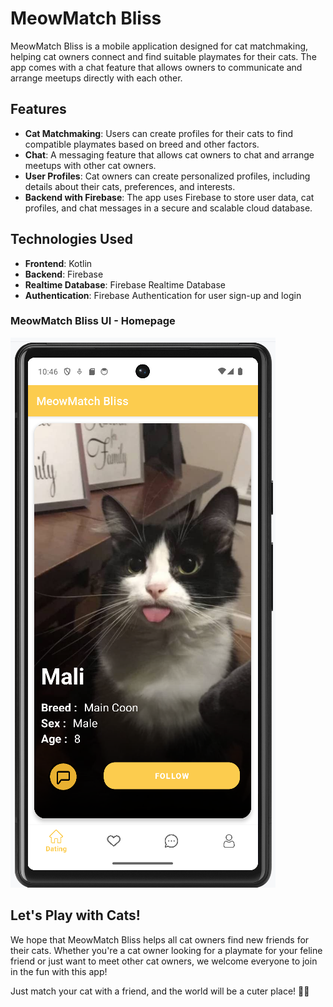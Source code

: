 # MeowMatch Bliss

MeowMatch Bliss is a mobile application designed for cat matchmaking, helping cat owners connect and find suitable playmates for their cats. The app comes with a chat feature that allows owners to communicate and arrange meetups directly with each other.

## Features
- **Cat Matchmaking**: Users can create profiles for their cats to find compatible playmates based on breed and other factors.
- **Chat**: A messaging feature that allows cat owners to chat and arrange meetups with other cat owners.
- **User Profiles**: Cat owners can create personalized profiles, including details about their cats, preferences, and interests.
- **Backend with Firebase**: The app uses Firebase to store user data, cat profiles, and chat messages in a secure and scalable cloud database.

## Technologies Used
- **Frontend**: Kotlin
- **Backend**: Firebase
- **Realtime Database**: Firebase Realtime Database
- **Authentication**: Firebase Authentication for user sign-up and login

### MeowMatch Bliss UI - Homepage
![MeowMatch Bliss UI - Homepage](https://github.com/iamnotbibia/MeowMatch-Bliss-Application/blob/main/assets/home-meow.png?raw=true)

## Let's Play with Cats!
We hope that MeowMatch Bliss helps all cat owners find new friends for their cats. Whether you're a cat owner looking for a playmate for your feline friend or just want to meet other cat owners, we welcome everyone to join in the fun with this app! 

Just match your cat with a friend, and the world will be a cuter place! 🐾💖